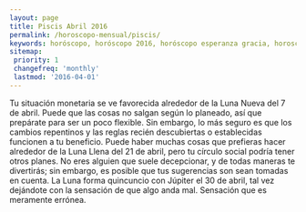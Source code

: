 ```yaml
---
layout: page
title: Piscis Abril 2016 
permalink: /horoscopo-mensual/piscis/
keywords: horóscopo, horóscopo 2016, horóscopo esperanza gracia, horoscop, horóscopos gratis, horoscopo piscis, horoscopo piscis 2016, Tarot, Astrologia, Zodíaco, piscis, horoscopo gratis, horoscopo del mes 
sitemap:
 priority: 1
 changefreq: 'monthly'
 lastmod: '2016-04-01'
---
```


 Tu situación monetaria se ve favorecida alrededor de la Luna Nueva del 7 de abril. Puede que las cosas no salgan según lo planeado, así que prepárate para ser un poco flexible. Sin embargo, lo más seguro es que los cambios repentinos y las reglas recién descubiertas o establecidas funcionen a tu beneficio. Puede haber muchas cosas que prefieras hacer alrededor de la Luna Llena del 21 de abril, pero tu círculo social podría tener otros planes. No eres alguien que suele decepcionar, y de todas maneras te divertirás; sin embargo, es posible que tus sugerencias son sean tomadas en cuenta. La Luna forma quincuncio con Júpiter el 30 de abril, tal vez dejándote con la sensación de que algo anda mal. Sensación que es meramente errónea. 
